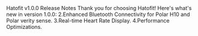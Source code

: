 <en-US>
Hatofit v1.0.0 Release Notes
Thank you for choosing Hatofit! Here's what's new in version 1.0.0: 
2.Enhanced Bluetooth Connectivity for Polar H10 and Polar verity sense.
3.Real-time Heart Rate Display.
4.Performance Optimizations.
</en-US>
